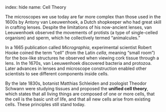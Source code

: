 index: hide
name: Cell Theory

The microscopes we use today are far more complex than those used in the 1600s by Antony van Leeuwenhoek, a Dutch shopkeeper who had great skill in crafting lenses. Despite the limitations of his now-ancient lenses, van Leeuwenhoek observed the movements of protists (a type of single-celled organism) and sperm, which he collectively termed “animalcules.”

In a 1665 publication called  *Micrographia*, experimental scientist Robert Hooke coined the term “cell” (from the Latin  *cella*, meaning “small room”) for the box-like structures he observed when viewing cork tissue through a lens. In the 1670s, van Leeuwenhoek discovered bacteria and protozoa. Later advances in lenses and microscope construction enabled other scientists to see different components inside cells.

By the late 1830s, botanist Matthias Schleiden and zoologist Theodor Schwann were studying tissues and proposed the  **unified cell theory**, which states that all living things are composed of one or more cells, that the cell is the basic unit of life, and that all new cells arise from existing cells. These principles still stand today.
